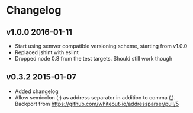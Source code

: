 # Changelog

## v1.0.0 2016-01-11

  * Start using semver compatible versioning scheme, starting from v1.0.0
  * Replaced jshint with eslint
  * Dropped node 0.8 from the test targets. Should still work though

## v0.3.2 2015-01-07

  * Added changelog
  * Allow semicolon (;) as address separator in addition to comma (,). Backport from https://github.com/whiteout-io/addressparser/pull/5
